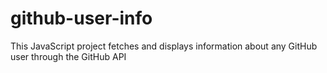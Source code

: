 # github-user-info
This JavaScript project fetches and displays information about any GitHub user through the GitHub API
